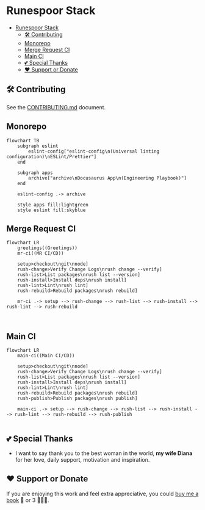 # Runespoor Stack

- [Runespoor Stack](#runespoor-stack)
  - [🛠️ Contributing](#️-contributing)
  - [Monorepo](#monorepo)
  - [Merge Request CI](#merge-request-ci)
  - [Main CI](#main-ci)
  - [💕 Special Thanks](#-special-thanks)
  - [❤️ Support or Donate](#️-support-or-donate)

## 🛠️ Contributing

See the [CONTRIBUTING.md](https://github.com/runespoor-engineering/runespoorstack/blob/main/CONTRIBUTING.md) document.

## Monorepo

```mermaid
flowchart TB
    subgraph eslint
        eslint-config["eslint-config\n(Universal linting configuration)\nESLint/Prettier"]
    end

    subgraph apps
        archive["archive\nDocusaurus App\n(Engineering Playbook)"]
    end

    eslint-config .-> archive

    style apps fill:lightgreen
    style eslint fill:skyblue
```

## Merge Request CI

```mermaid
flowchart LR
    greetings((Greetings))
    mr-ci((MR CI/CD))

    setup>checkout\ngit\nnode]
    rush-change>Verify Change Logs\nrush change --verify]
    rush-list>List packages\nrush list --version]
    rush-install>Install deps\nrush install]
    rush-lint>Lint\nrush lint]
    rush-rebuild>Rebuild packages\nrush rebuild]

    mr-ci .-> setup --> rush-change --> rush-list --> rush-install --> rush-lint --> rush-rebuild
    
    
```

## Main CI

```mermaid
flowchart LR
    main-ci((Main CI/CD))

    setup>checkout\ngit\nnode]
    rush-change>Verify Change Logs\nrush change --verify]
    rush-list>List packages\nrush list --version]
    rush-install>Install deps\nrush install]
    rush-lint>Lint\nrush lint]
    rush-rebuild>Rebuild packages\nrush rebuild]
    rush-publish>Publish packages\nrush publish]

    main-ci .-> setup --> rush-change --> rush-list --> rush-install --> rush-lint --> rush-rebuild --> rush-publish
    
```

## 💕 Special Thanks

- I want to say thank you to the best woman in the world, **my wife Diana** for her love, daily support, motivation and inspiration.

## ❤️ Support or Donate

If you are enjoying this work and feel extra appreciative, you could [buy me a book](https://bmc.link/borisshulyak)
📖 or 3 📖📖📖.
